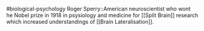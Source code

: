 #biological-psychology 
Roger Sperry::American neuroscientist who wont he Nobel prize in 1918 in psysiology and medicine for [[Split Brain]] research which increased understandings of [[Brain Lateralisation]].